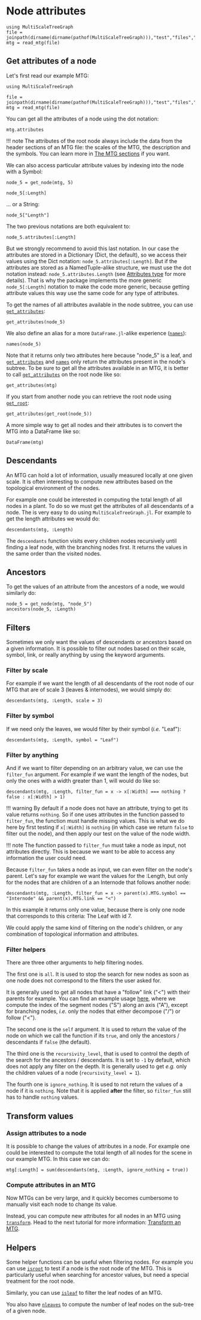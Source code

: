 # Node attributes

```@setup usepkg
using MultiScaleTreeGraph
file = joinpath(dirname(dirname(pathof(MultiScaleTreeGraph))),"test","files","simple_plant.mtg")
mtg = read_mtg(file)
```

## Get attributes of a node

Let's first read our example MTG:

```@example usepkg
using MultiScaleTreeGraph

file = joinpath(dirname(dirname(pathof(MultiScaleTreeGraph))),"test","files","simple_plant.mtg")
mtg = read_mtg(file)
```

You can get all the attributes of a node using the dot notation:

```@example usepkg
mtg.attributes
```

!!! note
    The attributes of the root node always include the data from the header sections of an MTG file: the scales of the MTG, the description and the symbols. You can learn more in [The MTG sections](@ref) if you want.

We can also access particular attribute values by indexing into the node with a Symbol:

```@example usepkg
node_5 = get_node(mtg, 5)

node_5[:Length]
```

... or a String:

```@example usepkg
node_5["Length"]
```

The two previous notations are both equivalent to:

```@example usepkg
node_5.attributes[:Length]
```

But we strongly recommend to avoid this last notation. In our case the attributes are stored in a Dictionary (Dict, the default), so we access their values using the Dict notation: `node_5.attributes[:Length]`. But if the attributes are stored as a NamedTuple-alike structure, we must use the dot notation instead: `node_5.attributes.Length` (see [Attributes type](@ref) for more details). That is why the package implements the more generic `node_5[:Length]` notation to make the code more generic, because getting attribute values this way use the same code for any type of attributes.

To get the names of all attributes available in the node subtree, you can use [`get_attributes`](@ref):

```@example usepkg
get_attributes(node_5)
```

We also define an alias for a more `DataFrame.jl`-alike experience ([`names`](@ref)):

```@example usepkg
names(node_5)
```

Note that it returns only two attributes here because "node\_5" is a leaf, and [`get_attributes`](@ref) and [`names`](@ref) only return the attributes present in the node's subtree. To be sure to get all the attributes available in an MTG, it is better to call [`get_attributes`](@ref) on the root node like so:

```@example usepkg
get_attributes(mtg)
```

If you start from another node you can retrieve the root node using [`get_root`](@ref):

```@example usepkg
get_attributes(get_root(node_5))
```

A more simple way to get all nodes and their attributes is to convert the MTG into a DataFrame like so:

```@example usepkg
DataFrame(mtg)
```

## Descendants

An MTG can hold a lot of information, usually measured locally at one given scale. It is often interesting to compute new attributes based on the topological environment of the nodes.

For example one could be interested in computing the total length of all nodes in a plant. To do so we must get the attributes of all descendants of a node. The is very easy to do using `MultiScaleTreeGraph.jl`. For example to get the length attributes we would do:

```@example usepkg
descendants(mtg, :Length)
```

The `descendants` function visits every children nodes recursively until finding a leaf node, with the branching nodes first. It returns the values in the same order than the visited nodes.

## Ancestors

To get the values of an attribute from the ancestors of a node, we would similarly do:

```@example usepkg
node_5 = get_node(mtg, "node_5")
ancestors(node_5, :Length)
```

## Filters

Sometimes we only want the values of descendants or ancestors based on a given information. It is possible to filter out nodes based on their scale, symbol, link, or really anything by using the keyword arguments.

### Filter by scale

For example if we want the length of all descendants of the root node of our MTG that are of scale 3 (leaves & internodes), we would simply do:

```@example usepkg
descendants(mtg, :Length, scale = 3)
```

### Filter by symbol

If we need only the leaves, we would filter by their symbol (*i.e.* "Leaf"):

```@example usepkg
descendants(mtg, :Length, symbol = "Leaf")
```

### Filter by anything

And if we want to filter depending on an arbitrary value, we can use the `filter_fun` argument. For example if we want the length of the nodes, but only the ones with a width greater than 1, will would do like so:

```@example usepkg
descendants(mtg, :Length, filter_fun = x -> x[:Width] === nothing ? false : x[:Width] > 1)
```

!!! warning
    By default if a node does not have an attribute, trying to get its value returns `nothing`. So if one uses attributes in the function passed to `filter_fun`, the function must handle missing values. This is what we do here by first testing if `x[:Width]` is `nothing` (in which case we return `false` to filter out the node), and then apply our test on the value of the node width.

!!! note
    The function passed to `filter_fun` must take a node as input, not attributes directly. This is because we want to be able to access any information the user could need.

Because `filter_fun` takes a node as input, we can even filter on the node's parent. Let's say for example we want the values for the :Length, but only for the nodes that are children of a an Internode that follows another node:

```@example usepkg
descendants(mtg, :Length, filter_fun = x -> parent(x).MTG.symbol == "Internode" && parent(x).MTG.link == "<")
```

In this example it returns only one value, because there is only one node that corresponds to this criteria: The Leaf with id 7.

We could apply the same kind of filtering on the node's children, or any combination of topological information and attributes.

### Filter helpers

There are three other arguments to help filtering nodes.

The first one is `all`. It is used to stop the search for new nodes as soon as one node does not correspond to the filters the user asked for.

It is generally used to get all nodes that have a "follow" link ("<") with their parents for example. You can find an example usage [here](https://github.com/VEZY/Biomass_evaluation_LiDAR/blob/98576d0d2e9b9cfc9588451cc2bce42df68a6c87/1-code/functions.jl#L54), where we compute the index of the segment nodes ("S") along an axis ("A"), except for branching nodes, *i.e.* only the nodes that either decompose ("/") or follow ("<").

The second one is the `self` argument. It is used to return the value of the node on which we call the function if its `true`, and only the ancestors / descendants if `false` (the default).

The third one is the `recursivity_level`, that is used to control the depth of the search for the  ancestors / descendants. It is set to `-1` by default, which does not apply any filter on the depth. It is generally used to get *e.g.* only the children values of a node (`recursivity_level = 1`).

The fourth one is `ignore_nothing`. It is used to not return the values of a node if it is `nothing`. Note that it is applied **after** the filter, so `filter_fun` still has to handle `nothing` values.

## Transform values

### Assign attributes to a node

It is possible to change the values of attributes in a node. For example one could be interested to compute the total length of all nodes for the scene in our example MTG. In this case we can do:

```@example usepkg
mtg[:Length] = sum(descendants(mtg, :Length, ignore_nothing = true))
```

### Compute attributes in an MTG

Now MTGs can be very large, and it quickly becomes cumbersome to manually visit each node to change its value.

Instead, you can compute new attributes for all nodes in an MTG using [`transform`](@ref). Head to the next tutorial for more information: [Transform an MTG](@ref).

## Helpers

Some helper functions can be useful when filtering nodes. For example you can use [`isroot`](@ref) to test if a node is the root node of the MTG. This is particularly useful when searching for ancestor values, but need a special treatment for the root node.

Similarly, you can use [`isleaf`](@ref) to filter the leaf nodes of an MTG.

You also have [`nleaves`](@ref) to compute the number of leaf nodes on the sub-tree of a given node.
